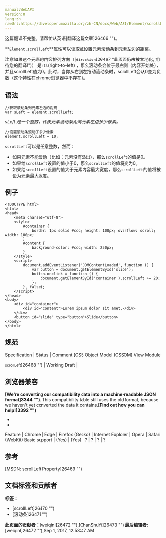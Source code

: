 ```yaml
---
manual:WebAPI
version:0
lang:zh
rawUrl:https://developer.mozilla.org/zh-CN/docs/Web/API/Element/scrollLeft
---
```




这篇翻译不完整。请帮忙从英语[翻译这篇文章]26466 "")。






**`Element.scrollLeft`**属性可以读取或设置元素滚动条到元素左边的距离。



注意如果这个元素的内容排列方向（[`direction`]26467 "此页面仍未被本地化, 期待您的翻译!")） 是`rtl`(right-to-left) ，那么滚动条会位于最右侧（内容开始处），并且scrollLeft值为0。此时，当你从右到左拖动滚动条时，scrollLeft会从0变为负数（这个特性在chrome浏览器中不存在）。


## 语法<a name="Syntax_and_values"></a>

```
//获取滚动条到元素左边的距离
var sLeft = element.scrollLeft;
```


<var>sLeft 是一个整数，代表元素滚动条距离元素左边多少像素。</var>


```
//设置滚动条滚动了多少像素
element.scrollLeft = 10;
```


`scrollLeft`可以是任意整数，然而：


* 如果元素不能滚动（比如：元素没有溢出），那么`scrollLeft`的值是0。
* 如果给`scrollLeft`设置的值小于0，那么`scrollLeft`的值将变为0。
* 如果给`scrollLeft`设置的值大于元素内容最大宽度，那么`scrollLeft`的值将被设为元素最大宽度。

## 例子<a name="Example"></a>

```
<!DOCTYPE html>
<html>
<head>
    <meta charset="utf-8">
    <style>
        #container {
            border: 1px solid #ccc; height: 100px; overflow: scroll; width: 100px;
        }
        #content {
            background-color: #ccc; width: 250px;
        }
    </style>
    <script>
        document.addEventListener('DOMContentLoaded', function () {   
            var button = document.getElementById('slide');
            button.onclick = function () {
                document.getElementById('container').scrollLeft += 20;
            };
        }, false);
    </script>
</head>
<body>
    <div id="container">
        <div id="content">Lorem ipsum dolor sit amet.</div>
    </div>
    <button id="slide" type="button">Slide</button>
</body>
</html>
```

## 规范<a name="规范"></a>

Specification | Status | Comment 
[CSS Object Model (CSSOM) View Module<br></br><small>scrollLeft</small>]26468 "") | Working Draft |  


## 浏览器兼容<a name="浏览器兼容"></a>


**[We&#39;re converting our compatibility data into a machine-readable JSON format]3344 "")**. This compatibility table still uses the old format, because we haven&#39;t yet converted the data it contains.**[Find out how you can help!]3392 "")**


* 
* 

Feature | Chrome | Edge | Firefox (Gecko) | Internet Explorer | Opera | Safari (WebKit) 
Basic support | (Yes) | (Yes) | ? | ? | ? | ? 




## 参考<a name="References"></a>


[MSDN: scrollLeft Property]26469 "")




## 文档标签和贡献者
**标签：**
* [scrollLeft]26470 "")
* [滚动条]26471 "")

**此页面的贡献者：**[weiqinl]26472 ""),[ChanShuYi]26473 "")
**最后编辑者:**[weiqinl]26472 ""),<time>Sep 1, 2017, 12:53:47 AM</time>



